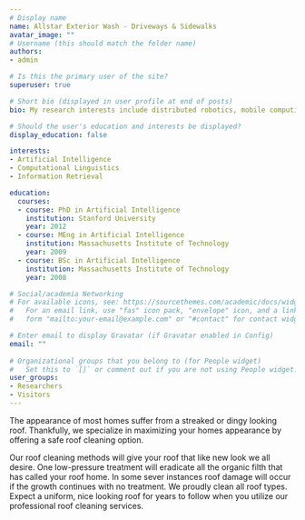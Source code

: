 ```yaml
---
# Display name
name: Allstar Exterior Wash - Driveways & Sidewalks
avatar_image: ""
# Username (this should match the folder name)
authors:
- admin

# Is this the primary user of the site?
superuser: true

# Short bio (displayed in user profile at end of posts)
bio: My research interests include distributed robotics, mobile computing and programmable matter.

# Should the user's education and interests be displayed?
display_education: false

interests:
- Artificial Intelligence
- Computational Linguistics
- Information Retrieval

education:
  courses:
  - course: PhD in Artificial Intelligence
    institution: Stanford University
    year: 2012
  - course: MEng in Artificial Intelligence
    institution: Massachusetts Institute of Technology
    year: 2009
  - course: BSc in Artificial Intelligence
    institution: Massachusetts Institute of Technology
    year: 2008

# Social/academia Networking
# For available icons, see: https://sourcethemes.com/academic/docs/widgets/#icons
#   For an email link, use "fas" icon pack, "envelope" icon, and a link in the
#   form "mailto:your-email@example.com" or "#contact" for contact widget.

# Enter email to display Gravatar (if Gravatar enabled in Config)
email: ""
  
# Organizational groups that you belong to (for People widget)
#   Set this to `[]` or comment out if you are not using People widget.  
user_groups:
- Researchers
- Visitors
---
```


The appearance of most homes suffer from a streaked or dingy looking roof. Thankfully, we specialize in maximizing your homes appearance by offering a safe roof cleaning option. 

Our roof cleaning methods will give your roof that like new look we all desire. One low-pressure treatment will eradicate all the organic filth that has called your roof home. In some sever instances roof damage will occur if the growth continues with no treatment. We proudly clean all roof types. Expect a uniform, nice looking roof for years to follow when you utilize our professional roof cleaning services.
